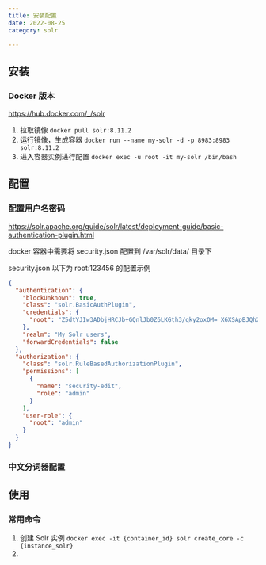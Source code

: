 ```yaml
---
title: 安装配置
date: 2022-08-25
category: solr

---
```


## 安装

### Docker 版本

https://hub.docker.com/_/solr

1. 拉取镜像
   `docker pull solr:8.11.2`
2. 运行镜像，生成容器
   `docker run --name my-solr -d -p 8983:8983 solr:8.11.2`
3. 进入容器实例进行配置
   `docker exec -u root -it my-solr /bin/bash`

## 配置

### 配置用户名密码

https://solr.apache.org/guide/solr/latest/deployment-guide/basic-authentication-plugin.html

docker 容器中需要将 security.json 配置到 /var/solr/data/ 目录下

security.json
以下为 root:123456 的配置示例
```json
{
  "authentication": {
    "blockUnknown": true,
    "class": "solr.BasicAuthPlugin",
    "credentials": {
      "root": "Z5dtYJIw3ADbjHRCJb+GQnlJb0Z6LKGth3/qky2oxOM= X6XSApBJQh2zebpPKjP8h4fPVJcDc7sKfadfdNRGghQ="
    },
    "realm": "My Solr users",
    "forwardCredentials": false
  },
  "authorization": {
    "class": "solr.RuleBasedAuthorizationPlugin",
    "permissions": [
      {
        "name": "security-edit",
        "role": "admin"
      }
    ],
    "user-role": {
      "root": "admin"
    }
  }
}
```

### 中文分词器配置

## 使用

### 常用命令

1. 创建 Solr 实例
   `docker exec -it {container_id} solr create_core -c {instance_solr}`
2. 

